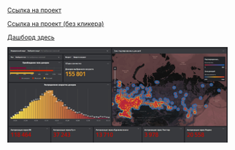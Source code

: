 [Ссылка на проект](https://clck.ru/37qf9N)

[Ссылка на проект (без кликера)](https://rawcdn.githack.com/KittyCorpsegrinder/Pet_projects/87b965fda29feaf9db5151a881390f9e4918f1d0/DonorSearch_project/DonorSearch_Kirin_pavel.html)

[Дашборд здесь](https://datalens.yandex/wk9jqf2l4bmel)


![Скриншот дашборда](https://raw.githubusercontent.com/KittyCorpsegrinder/Pet_projects/main/DonorSearch_project/dash.jpg)
